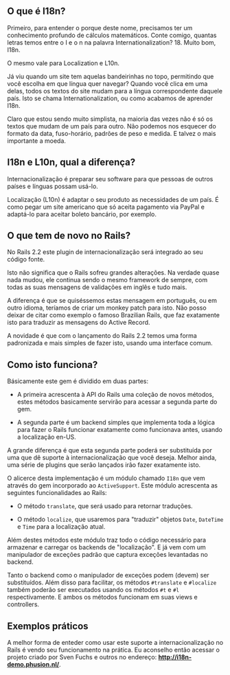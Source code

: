## O que é I18n?

Primeiro, para entender o porque deste nome, precisamos ter um conhecimento profundo de cálculos matemáticos. Conte comigo, quantas letras temos entre o I e o n na palavra Internationalization? 18. Muito bom, I18n.

O mesmo vale para Localization e L10n.

Já viu quando um site tem aquelas bandeirinhas no topo, permitindo que você escolha em que língua quer navegar? Quando você clica em uma delas, todos os textos do site mudam para a língua correspondente daquele país. Isto se chama Internationalization, ou como acabamos de aprender I18n.

Claro que estou sendo muito simplista, na maioria das vezes não é só os textos que mudam de um país para outro. Não podemos nos esquecer do formato da data, fuso-horário, padrões de peso e medida. E talvez o mais importante a moeda.

## I18n e L10n, qual a diferença?

Internacionalização é preparar seu software para que pessoas de outros países e línguas possam usá-lo.

Localização (L10n) é adaptar o seu produto as necessidades de um país. É como pegar um site americano que só aceita pagamento via PayPal e adaptá-lo para aceitar boleto bancário, por exemplo.

## O que tem de novo no Rails?

No Rails 2.2 este plugin de internacionalização será integrado ao seu código fonte.

Isto não significa que o Rails sofreu grandes alterações. Na verdade quase nada mudou, ele continua sendo o mesmo framework de sempre, com todas as suas mensagens de validações em inglês e tudo mais.

A diferença é que se quiséssemos estas mensagem em português, ou em outro idioma, teríamos de criar um monkey patch para isto. Não posso deixar de citar como exemplo o famoso Brazilian Rails, que faz exatamente isto para traduzir as mensagens do Active Record.

A novidade é que com o lançamento do Rails 2.2 temos uma forma padronizada e mais simples de fazer isto, usando uma interface comum.

## Como isto funciona?

Básicamente este gem é dividido em duas partes:

* A primeira acrescenta à API do Rails uma coleção de novos métodos, estes métodos basicamente servirão para acessar a segunda parte do gem.

* A segunda parte é um backend simples que implementa toda a lógica para fazer o Rails funcionar exatamente como funcionava antes, usando a localização en-US.

A grande diferença é que esta segunda parte poderá ser substituída por uma que dê suporte à internacionalização que você deseja. Melhor ainda, uma série de plugins que serão lançados irão fazer exatamente isto.

O alicerce desta implementação é um módulo chamado `I18n` que vem através do gem incorporado ao `ActiveSupport`. Este módulo acrescenta as seguintes funcionalidades ao Rails:

* O método `translate`, que será usado para retornar traduções.

* O método `localize`, que usaremos para "traduzir" objetos `Date`, `DateTime` e `Time` para a localização atual.

Além destes métodos este módulo traz todo o código necessário para armazenar e carregar os backends de "localização". E já vem com um manipulador de exceções padrão que captura exceções levantadas no backend.

Tanto o backend como o manipulador de exceções podem (devem) ser substituídos. Além disso para facilitar, os métodos `#translate` e `#localize` também poderão ser executados usando os métodos `#t` e `#l` respectivamente. E ambos os métodos funcionam em suas views e controllers.

## Exemplos práticos

A melhor forma de enteder como usar este suporte a internacionalização no Rails é vendo seu funcionamento na prática. Eu aconselho então acessar o projeto criado por Sven Fuchs e outros no endereço: **http://i18n-demo.phusion.nl/**.
